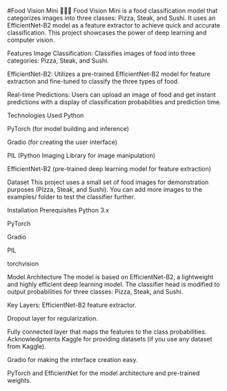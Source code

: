 #Food Vision Mini 🍕🥩🍣
Food Vision Mini is a food classification model that categorizes images into three classes: Pizza, Steak, and Sushi. It uses an EfficientNet-B2 model as a feature extractor to achieve quick and accurate classification. This project showcases the power of deep learning and computer vision.

Features
Image Classification: Classifies images of food into three categories: Pizza, Steak, and Sushi.

EfficientNet-B2: Utilizes a pre-trained EfficientNet-B2 model for feature extraction and fine-tuned to classify the three types of food.

Real-time Predictions: Users can upload an image of food and get instant predictions with a display of classification probabilities and prediction time.

Technologies Used
Python

PyTorch (for model building and inference)

Gradio (for creating the user interface)

PIL (Python Imaging Library for image manipulation)

EfficientNet-B2 (pre-trained deep learning model for feature extraction)

Dataset
This project uses a small set of food images for demonstration purposes (Pizza, Steak, and Sushi). You can add more images to the examples/ folder to test the classifier further.

Installation
Prerequisites
Python 3.x

PyTorch

Gradio

PIL

torchvision

Model Architecture
The model is based on EfficientNet-B2, a lightweight and highly efficient deep learning model. The classifier head is modified to output probabilities for three classes: Pizza, Steak, and Sushi.

Key Layers:
EfficientNet-B2 feature extractor.

Dropout layer for regularization.

Fully connected layer that maps the features to the class probabilities.
Acknowledgments
Kaggle for providing datasets (if you use any dataset from Kaggle).

Gradio for making the interface creation easy.

PyTorch and EfficientNet for the model architecture and pre-trained weights.
